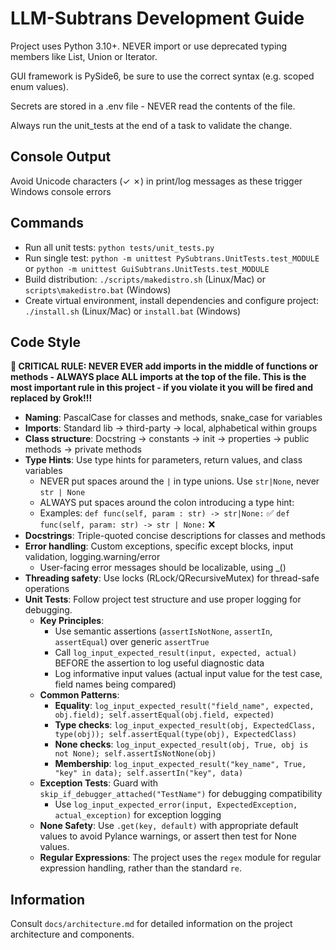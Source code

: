 # LLM-Subtrans Development Guide

Project uses Python 3.10+. NEVER import or use deprecated typing members like List, Union or Iterator.

GUI framework is PySide6, be sure to use the correct syntax (e.g. scoped enum values).

Secrets are stored in a .env file - NEVER read the contents of the file.

Always run the unit_tests at the end of a task to validate the change.

## Console Output
Avoid Unicode characters (✓ ✗) in print/log messages as these trigger Windows console errors

## Commands
- Run all unit tests: `python tests/unit_tests.py` 
- Run single test: `python -m unittest PySubtrans.UnitTests.test_MODULE` or `python -m unittest GuiSubtrans.UnitTests.test_MODULE`
- Build distribution: `./scripts/makedistro.sh` (Linux/Mac) or `scripts\makedistro.bat` (Windows)
- Create virtual environment, install dependencies and configure project: `./install.sh` (Linux/Mac) or `install.bat` (Windows)

## Code Style

**🚨 CRITICAL RULE: NEVER EVER add imports in the middle of functions or methods - ALWAYS place ALL imports at the top of the file. This is the most important rule in this project - if you violate it you will be fired and replaced by Grok!!!**

- **Naming**: PascalCase for classes and methods, snake_case for variables
- **Imports**: Standard lib → third-party → local, alphabetical within groups
- **Class structure**: Docstring → constants → init → properties → public methods → private methods
- **Type Hints**: Use type hints for parameters, return values, and class variables
  - NEVER put spaces around the `|` in type unions. Use `str|None`, never `str | None`
  - ALWAYS put spaces around the colon introducing a type hint:
  - Examples: 
    `def func(self, param : str) -> str|None:` ✅ 
    `def func(self, param: str) -> str | None:` ❌
- **Docstrings**: Triple-quoted concise descriptions for classes and methods
- **Error handling**: Custom exceptions, specific except blocks, input validation, logging.warning/error
  - User-facing error messages should be localizable, using _()
- **Threading safety**: Use locks (RLock/QRecursiveMutex) for thread-safe operations
- **Unit Tests**: Follow project test structure and use proper logging for debugging.
  - **Key Principles**:
    - Use semantic assertions (`assertIsNotNone`, `assertIn`, `assertEqual`) over generic `assertTrue` 
    - Call `log_input_expected_result(input, expected, actual)` BEFORE the assertion to log useful diagnostic data
    - Log informative input values (actual input value for the test case, field names being compared)
  - **Common Patterns**:
    - **Equality**: `log_input_expected_result("field_name", expected, obj.field); self.assertEqual(obj.field, expected)`
    - **Type checks**: `log_input_expected_result(obj, ExpectedClass, type(obj)); self.assertEqual(type(obj), ExpectedClass)`
    - **None checks**: `log_input_expected_result(obj, True, obj is not None); self.assertIsNotNone(obj)`
    - **Membership**: `log_input_expected_result("key_name", True, "key" in data); self.assertIn("key", data)`
  - **Exception Tests**: Guard with `skip_if_debugger_attached("TestName")` for debugging compatibility
    - Use `log_input_expected_error(input, ExpectedException, actual_exception)` for exception logging
  - **None Safety**: Use `.get(key, default)` with appropriate default values to avoid Pylance warnings, or assert then test for None values.
  - **Regular Expressions**: The project uses the `regex` module for regular expression handling, rather than the standard `re`.

## Information
Consult `docs/architecture.md` for detailed information on the project architecture and components.
